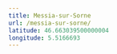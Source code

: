 ```yaml
---
title: Messia-sur-Sorne
url: /messia-sur-sorne/
latitude: 46.663039500000004
longitude: 5.5166693
---
```

